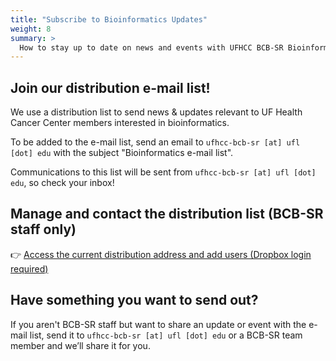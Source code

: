 ```yaml
---
title: "Subscribe to Bioinformatics Updates"
weight: 8
summary: >
  How to stay up to date on news and events with UFHCC BCB-SR Bioinformatics.
---
```


## Join our distribution e-mail list!

We use a distribution list to send news & updates relevant to UF Health Cancer Center members interested in bioinformatics. 

To be added to the e-mail list, send an email to `ufhcc-bcb-sr [at] ufl [dot] edu` with the subject "Bioinformatics e-mail list".

Communications to this list will be sent from `ufhcc-bcb-sr [at] ufl [dot] edu`, so check your inbox!

## Manage and contact the distribution list (BCB-SR staff only)

👉 [Access the current distribution address and add users (Dropbox login required)](https://www.dropbox.com/scl/fi/jjzyzesc2ryl5bx0p0cuq/email_distrib_address.txt?rlkey=16hihskgekl5evo446c15z2o0&st=kox5evpm&dl=0)

## Have something you want to send out?

If you aren't BCB-SR staff but want to share an update or event with the e-mail list, send it to `ufhcc-bcb-sr [at] ufl [dot] edu` or a BCB-SR team member and we’ll share it for you.
